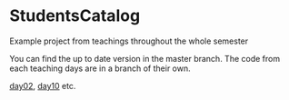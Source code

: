 # StudentsCatalog
Example project from teachings throughout the whole semester    

You can find the up to date version in the master branch.
The code from each teaching days are in a branch of their own.

[day02](https://github.com/ElectiveAspNet/StudentsCatalog/blob/day02/README.md), [day10](https://github.com/ElectiveAspNet/StudentsCatalog/blob/day10/README.md) etc.


